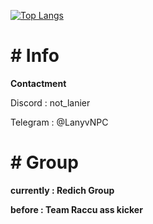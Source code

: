[![Top Langs](https://github-readme-stats.vercel.app/api/top-langs/?username=LanyvNPC&layout=donut)](https://github.com/anuraghazra/github-readme-stats)
<p><h1># Info</h1></p>
<p><strong>Contactment</strong></p>
<p>Discord : not_lanier</p>
<p>Telegram : @LanyvNPC</p>
<p><h1># Group</h1></p>
<p><strong>currently : Redich Group</strong></p>
<p><strong>before : Team Raccu ass kicker</strong></p>
